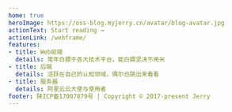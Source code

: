 ```yaml
---
home: true
heroImage: https://oss-blog.myjerry.cn/avatar/blog-avatar.jpg
actionText: Start reading →
actionLink: /webframe/
features:
- title: Web前端
  details: 常年白嫖于各大技术平台，能白嫖坚决不用米
- title: 后端
  details: 活跃在自己的认知领域，偶尔也跳出来看看
- title: 服务器
  details: 阿里云云大使与使用者
footer: 陕ICP备17007879号 | Copyright © 2017-present Jerry
---
```


